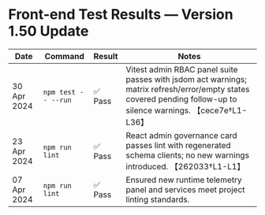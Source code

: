 # Front-end Test Results — Version 1.50 Update

| Date | Command | Result | Notes |
|------|---------|--------|-------|
| 30 Apr 2024 | `npm test -- --run` | ✅ Pass | Vitest admin RBAC panel suite passes with jsdom act warnings; matrix refresh/error/empty states covered pending follow-up to silence warnings. 【cece7e†L1-L36】 |
| 23 Apr 2024 | `npm run lint` | ✅ Pass | React admin governance card passes lint with regenerated schema clients; no new warnings introduced. 【262033†L1-L1】 |
| 07 Apr 2024 | `npm run lint` | ✅ Pass | Ensured new runtime telemetry panel and services meet project linting standards. |
